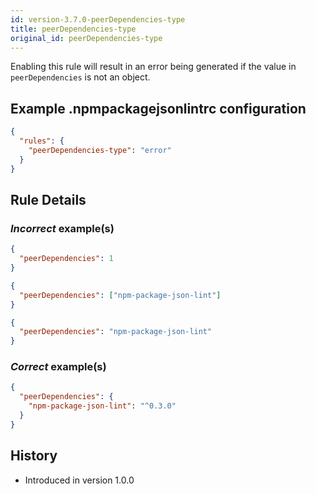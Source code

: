 ```yaml
---
id: version-3.7.0-peerDependencies-type
title: peerDependencies-type
original_id: peerDependencies-type
---
```


Enabling this rule will result in an error being generated if the value in `peerDependencies` is not an object.

## Example .npmpackagejsonlintrc configuration

```json
{
  "rules": {
    "peerDependencies-type": "error"
  }
}
```

## Rule Details

### *Incorrect* example(s)

```json
{
  "peerDependencies": 1
}
```

```json
{
  "peerDependencies": ["npm-package-json-lint"]
}
```

```json
{
  "peerDependencies": "npm-package-json-lint"
}
```

### *Correct* example(s)

```json
{
  "peerDependencies": {
    "npm-package-json-lint": "^0.3.0"
  }
}
```

## History

* Introduced in version 1.0.0
